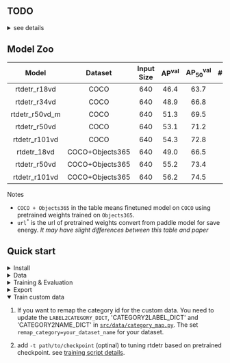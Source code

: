 ## TODO
<details>
<summary> see details </summary>

- [x] Training
- [x] Evaluation
- [x] Export onnx
- [x] Upload source code
- [x] Upload weight convert from paddle, see [*links*](https://github.com/lyuwenyu/RT-DETR/issues/42)
- [x] Align training details with the [*paddle version*](../rtdetr_paddle/)
- [x] Tuning rtdetr based on [*pretrained weights*](https://github.com/lyuwenyu/RT-DETR/issues/42)

</details>


## Model Zoo

| Model | Dataset | Input Size | AP<sup>val</sup> | AP<sub>50</sub><sup>val</sup> | #Params(M) | FPS |  checkpoint |
| :---: | :---: | :---: | :---: | :---: | :---: | :---: | :---: |
rtdetr_r18vd | COCO | 640 | 46.4 | 63.7 | 20 | 217 | [url<sup>*</sup>](https://github.com/lyuwenyu/storage/releases/download/v0.1/rtdetr_r18vd_dec3_6x_coco_from_paddle.pth)
rtdetr_r34vd | COCO | 640 | 48.9 | 66.8 | 31 | 161 | [url<sup>*</sup>](https://github.com/lyuwenyu/storage/releases/download/v0.1/rtdetr_r34vd_dec4_6x_coco_from_paddle.pth)
rtdetr_r50vd_m | COCO | 640 | 51.3 | 69.5 | 36 | 145 | [url<sup>*</sup>](https://github.com/lyuwenyu/storage/releases/download/v0.1/rtdetr_r50vd_m_6x_coco_from_paddle.pth)
rtdetr_r50vd | COCO | 640 | 53.1 | 71.2| 42 | 108 | [url<sup>*</sup>](https://github.com/lyuwenyu/storage/releases/download/v0.1/rtdetr_r50vd_6x_coco_from_paddle.pth)
rtdetr_r101vd | COCO | 640 | 54.3 | 72.8 | 76 | 74 | [url<sup>*</sup>](https://github.com/lyuwenyu/storage/releases/download/v0.1/rtdetr_r101vd_6x_coco_from_paddle.pth)
rtdetr_18vd | COCO+Objects365 | 640 | 49.0 | 66.5 | 20 | 217 | [url<sup>*</sup>](https://github.com/lyuwenyu/storage/releases/download/v0.1/rtdetr_r18vd_5x_coco_objects365_from_paddle.pth)
rtdetr_r50vd | COCO+Objects365 | 640 | 55.2 | 73.4 | 42 | 108 | [url<sup>*</sup>](https://github.com/lyuwenyu/storage/releases/download/v0.1/rtdetr_r50vd_2x_coco_objects365_from_paddle.pth)
rtdetr_r101vd | COCO+Objects365 | 640 | 56.2 | 74.5 | 76 | 74 | [url<sup>*</sup>](https://github.com/lyuwenyu/storage/releases/download/v0.1/rtdetr_r101vd_2x_coco_objects365_from_paddle.pth)

Notes
- `COCO + Objects365` in the table means finetuned model on `COCO` using pretrained weights trained on `Objects365`.
- `url`<sup>`*`</sup> is the url of pretrained weights convert from paddle model for save energy. *It may have slight differences between this table and paper*
<!-- - `FPS` is evaluated on a single T4 GPU with $batch\\_size = 1$ and $tensorrt\\_fp16$ mode -->

## Quick start

<details>
<summary>Install</summary>

```bash
conda create -n rtdetr python=3.8

conda install pytorch==2.0.1 torchvision==0.15.2 torchaudio==2.0.2 pytorch-cuda=11.8 -c pytorch -c nvidia



pip install -r requirements.txt

# install motmetrics
cd src/misc/tracking_util/py-motmetrics-develop
pip install -r requirements.txt
pip install .
cd ../../../..

```

</details>


<details>
<summary>Data</summary>

- Download and extract COCO 2017 train and val images.
```
./dataset/coco
│   ├── annotations # annotation json files
│   ├── train2017   # train images
│   ├── val2017     # val images
```
<!-- - Modify config [`img_folder`, `ann_file`](configs/dataset/coco_detection.yml) -->

- Download and extract LMOT .
```
./dataset/LMOT
│   ├── annotations # annotation jsn files generated by a script
│   ├── images
|   |   |── train
|   |   |── test
|   |   |── val
|   |   |── real
```

Run the following commond to generate the annotation files for LMOT
```
python tools/misc/convert_lmot_to_coco.py
```
<!-- - Modify config [`img_folder`, `ann_file`](configs/dataset/lmot_detection.yml) -->
<!-- - Modify config [`img_folder`, `ann_file`](configs/dataset/lmot_tracking.yml) -->
</details>



<details>
<summary>Training & Evaluation</summary>

- Training on a Single GPU:

```shell
# training on single-gpu
export CUDA_VISIBLE_DEVICES=0
python tools/train.py -c configs/rtdetr/rtdetr_r50vd_6x_coco.yml
```

- Training on Multiple GPUs:

```shell
# train on multi-gpu
export CUDA_VISIBLE_DEVICES=0,1,2,3
torchrun --nproc_per_node=4 tools/train.py -c configs/rtdetr/rtdetr_r50vd_6x_coco.yml
```

- Evaluation the detection performance (Only for detection model):

```shell
# val on multi-gpu
export CUDA_VISIBLE_DEVICES=0,1,2,3
torchrun --nproc_per_node=4 tools/train.py -c configs/rtdetr/rtdetr_r50vd_6x_coco.yml --run_type eval --eval_data val --resume path/to/checkpoint

# val on single-gpu
export CUDA_VISIBLE_DEVICES=0
python tools/train.py -c configs/rtdetr/rtdetr_r50vd_6x_coco.yml --run_type eval --eval_data val --resume path/to/checkpoint
```


- Evaluation the tracking performance (Only for Tracking model):

```shell
# track on single-gpu
export CUDA_VISIBLE_DEVICES=0,1,2,3
torchrun --nproc_per_node=4 tools/train.py -c configs/rtdetr/rtdetr_r50vd_6x_coco.yml  --run_type track --eval_data val --resume path/to/checkpoint


# track on single-gpu
export CUDA_VISIBLE_DEVICES=0
python tools/train.py -c configs/rtdetr/rtdetr_r50vd_6x_coco.yml  --run_type track --eval_data val --resume path/to/checkpoint
```


</details>



<details>
<summary>Export</summary>

```shell
python tools/export_onnx.py -c configs/rtdetr/rtdetr_r18vd_6x_coco.yml --resume path/to/checkpoint --check
```
</details>




<details open>
<summary>Train custom data</summary>

1. If you want to remap the category id for the custom data. You need to update the `LABEL2CATEGORY_DICT`, 'CATEGORY2LABEL_DICT' and 'CATEGORY2NAME_DICT' in [`src/data/category_map.py`](src/data/category_map.py). The set `remap_category=your_dataset_name` for your dataset.

2. add `-t path/to/checkpoint` (optinal) to tuning rtdetr based on pretrained checkpoint. see [training script details](./tools/README.md).
</details>
